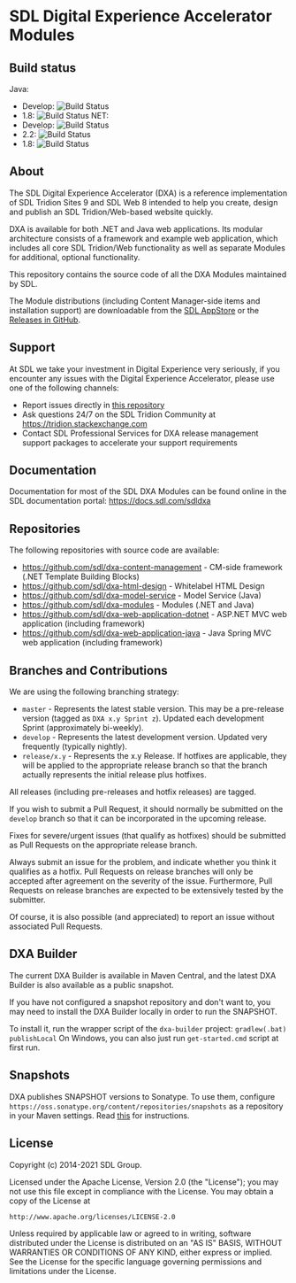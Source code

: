 SDL Digital Experience Accelerator Modules
===
Build status
------------
Java:
- Develop: ![Build Status](https://github.com/sdl/dxa-modules/workflows/build_java/badge.svg?branch=develop)
- 1.8: ![Build Status](https://github.com/sdl/dxa-modules/workflows/build_java/badge.svg?branch=release/1.8)
NET:
- Develop: ![Build Status](https://github.com/sdl/dxa-modules/workflows/dotnet/badge.svg?branch=develop)
- 2.2: ![Build Status](https://github.com/sdl/dxa-modules/workflows/dotnet/badge.svg?branch=release/2.2)
- 1.8: ![Build Status](https://github.com/sdl/dxa-modules/workflows/dotnet/badge.svg?branch=release/1.8)

About
-----
The SDL Digital Experience Accelerator (DXA) is a reference implementation of SDL Tridion Sites 9 and SDL Web 8 intended to help you create, design and publish an SDL Tridion/Web-based website quickly.

DXA is available for both .NET and Java web applications. Its modular architecture consists of a framework and example web application, which includes all core SDL Tridion/Web functionality as well as separate Modules for additional, optional functionality.

This repository contains the source code of all the DXA Modules maintained by SDL. 

The Module distributions (including Content Manager-side items and installation support) are downloadable from the [SDL AppStore](https://appstore.sdl.com/list/?search=dxa) or the [Releases in GitHub](https://github.com/sdl/dxa-modules/releases).


Support
---------------
At SDL we take your investment in Digital Experience very seriously, if you encounter any issues with the Digital Experience Accelerator, please use one of the following channels:

- Report issues directly in [this repository](https://github.com/sdl/dxa-modules/issues)
- Ask questions 24/7 on the SDL Tridion Community at https://tridion.stackexchange.com
- Contact SDL Professional Services for DXA release management support packages to accelerate your support requirements


Documentation
-------------
Documentation for most of the SDL DXA Modules can be found online in the SDL documentation portal: https://docs.sdl.com/sdldxa


Repositories
------------
The following repositories with source code are available:

 - https://github.com/sdl/dxa-content-management - CM-side framework (.NET Template Building Blocks)
 - https://github.com/sdl/dxa-html-design - Whitelabel HTML Design
 - https://github.com/sdl/dxa-model-service - Model Service (Java)
 - https://github.com/sdl/dxa-modules - Modules (.NET and Java)
 - https://github.com/sdl/dxa-web-application-dotnet - ASP.NET MVC web application (including framework)
 - https://github.com/sdl/dxa-web-application-java - Java Spring MVC web application (including framework)


Branches and Contributions
--------------------------
We are using the following branching strategy:

 - `master` - Represents the latest stable version. This may be a pre-release version (tagged as `DXA x.y Sprint z`). Updated each development Sprint (approximately bi-weekly).
 - `develop` - Represents the latest development version. Updated very frequently (typically nightly).
 - `release/x.y` - Represents the x.y Release. If hotfixes are applicable, they will be applied to the appropriate release branch so that the branch actually represents the initial release plus hotfixes.

All releases (including pre-releases and hotfix releases) are tagged. 

If you wish to submit a Pull Request, it should normally be submitted on the `develop` branch so that it can be incorporated in the upcoming release.

Fixes for severe/urgent issues (that qualify as hotfixes) should be submitted as Pull Requests on the appropriate release branch.

Always submit an issue for the problem, and indicate whether you think it qualifies as a hotfix. Pull Requests on release branches will only be accepted after agreement on the severity of the issue.
Furthermore, Pull Requests on release branches are expected to be extensively tested by the submitter.

Of course, it is also possible (and appreciated) to report an issue without associated Pull Requests.

DXA Builder
-----------
The current DXA Builder is available in Maven Central, and the latest DXA Builder is also available as a public snapshot.

If you have not configured a snapshot repository and don't want to, you may need to install the DXA Builder locally in order to run the SNAPSHOT. 

To install it, run the wrapper script of the `dxa-builder` project: `gradlew(.bat) publishLocal` 
On Windows, you can also just run `get-started.cmd` script at first run.

Snapshots
---------
DXA publishes SNAPSHOT versions to Sonatype. To use them, configure `https://oss.sonatype.org/content/repositories/snapshots` as a repository in your Maven settings. Read [this](https://maven.apache.org/settings.html#Repositories) for instructions.

License
-------
Copyright (c) 2014-2021 SDL Group.

Licensed under the Apache License, Version 2.0 (the "License");
you may not use this file except in compliance with the License.
You may obtain a copy of the License at

	http://www.apache.org/licenses/LICENSE-2.0

Unless required by applicable law or agreed to in writing, software distributed under the License is distributed on an "AS IS" BASIS, WITHOUT WARRANTIES OR CONDITIONS OF ANY KIND, either express or implied.
See the License for the specific language governing permissions and limitations under the License.
